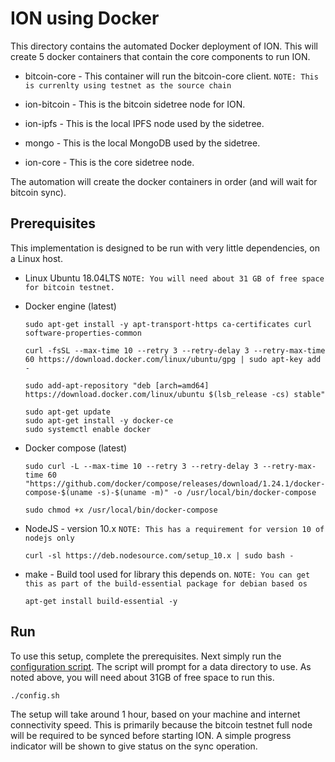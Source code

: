 # ION using Docker 

This directory contains the automated Docker deployment of ION.  This will create 5 docker containers that contain the core components to run ION.

- bitcoin-core - This container will run the bitcoin-core client.  `NOTE: This is currenlty using testnet as the source chain`

- ion-bitcoin - This is the bitcoin sidetree node for ION.

- ion-ipfs - This is the local IPFS node used by the sidetree.

- mongo - This is the local MongoDB used by the sidetree.

- ion-core - This is the core sidetree node.

The automation will create the docker containers in order (and will wait for bitcoin sync).

## Prerequisites

This implementation is designed to be run with very little dependencies, on a Linux host.

- Linux Ubuntu 18.04LTS  `NOTE: You will need about 31 GB of free space for bitcoin testnet.`

- Docker engine (latest)
  ```
  sudo apt-get install -y apt-transport-https ca-certificates curl software-properties-common

  curl -fsSL --max-time 10 --retry 3 --retry-delay 3 --retry-max-time 60 https://download.docker.com/linux/ubuntu/gpg | sudo apt-key add -

  sudo add-apt-repository "deb [arch=amd64] https://download.docker.com/linux/ubuntu $(lsb_release -cs) stable"

  sudo apt-get update
  sudo apt-get install -y docker-ce
  sudo systemctl enable docker
  ```

- Docker compose (latest)
  ```
  sudo curl -L --max-time 10 --retry 3 --retry-delay 3 --retry-max-time 60 "https://github.com/docker/compose/releases/download/1.24.1/docker-compose-$(uname -s)-$(uname -m)" -o /usr/local/bin/docker-compose

  sudo chmod +x /usr/local/bin/docker-compose
  ```

- NodeJS - version 10.x   `NOTE: This has a requirement for version 10 of nodejs only`
  ```
  curl -sl https://deb.nodesource.com/setup_10.x | sudo bash -
  ```

- make - Build tool used for library this depends on.  `NOTE: You can get this as part of the build-essential package for debian based os`
  ```
  apt-get install build-essential -y
  ```

## Run

To use this setup, complete the prerequisites.  Next simply run the [configuration script](config.sh).  The script will prompt for a data directory to use.  As noted above, you will need about 31GB of free space to run this.

```
./config.sh
```

The setup will take around 1 hour, based on your machine and internet connectivity speed.  This is primarily because the bitcoin testnet full node will be required to be synced before starting ION.  A simple progress indicator will be shown to give status on the sync operation.